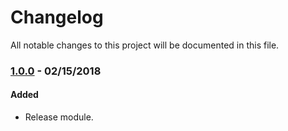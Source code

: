 # Changelog
All notable changes to this project will be documented in this file.

### [1.0.0](https://github.com/lofmp/magento2-split-order-paypal/releases/tag/1.0.0) - 02/15/2018
#### Added
- Release module.
